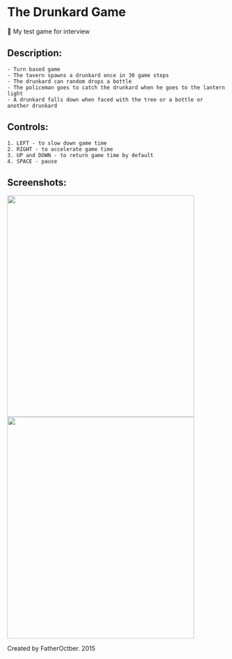 # The Drunkard Game
:beers: My test game for interview

## Description:
	- Turn based game
	- The tavern spawns a drunkard once in 30 game steps
	- The drunkard can random drops a bottle
	- The policeman goes to catch the drunkard when he goes to the lantern light
	- A drunkard falls down when faced with the tree or a bottle or another drunkard

## Controls:
	1. LEFT - to slow down game time
	2. RIGHT - to accelerate game time
	3. UP and DOWN - to return game time by default
	4. SPACE - pause

## Screenshots:
<img src="https://cloud.githubusercontent.com/assets/15640326/21742304/e4db9f4a-d4fc-11e6-9299-38c14d31aa89.png" width="430" height="510">
<img src="https://cloud.githubusercontent.com/assets/15640326/21742310/02d4911e-d4fd-11e6-92d8-3a73e3966998.png" width="430" height="510">

Created by FatherOctber. 2015
